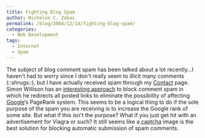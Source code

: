 ```yaml
---
title: Fighting Blog Spam
author: Nicholas C. Zakas
permalink: /blog/2004/12/14/fighting-blog-spam/
categories:
  - Web Development
tags:
  - Internet
  - Spam
---
```

The subject of blog comment spam has been talked about a lot recently&#8230;I haven't had to worry since I don't really seem to illicit many comments (::shrugs::), but I have actually received spam through my <a title="Contact Me" rel="internal" href="/contact">Contact</a> page. Simon Willison has an <a title="New anti-comment-spam measure" rel="external" href="https://simon.incutio.com/archive/2003/10/13/linkRedirects">interesting approach</a> to block comment spam in which he redirects all posted links to eliminate the possibility of affecting <a title="Google" rel="external" href="https://www.google.com">Google</a>&#8216;s PageRank system. This seems to be a logical thing to do if the sole purpose of the spam you are receiving is to increase the Google rank of some site. But what if this isn't the purpose? What if you just get hit with an advertisement for Viagra or such? It still seems like a <acronym title="Completely Automated Public Turing test to tell Computers and Humans Apart">captcha</acronym> image is the best solution for blocking automatic submission of spam comments.
